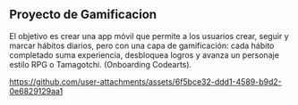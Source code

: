 ## Proyecto de Gamificacion 
El objetivo es crear una app móvil que permite a los usuarios crear, seguir y marcar hábitos diarios, pero con una capa de gamificación: cada hábito completado suma experiencia, desbloquea logros y avanza un personaje estilo RPG o Tamagotchi. (Onboarding Codearts).



https://github.com/user-attachments/assets/6f5bce32-ddd1-4589-b9d2-0e6829129aa1

